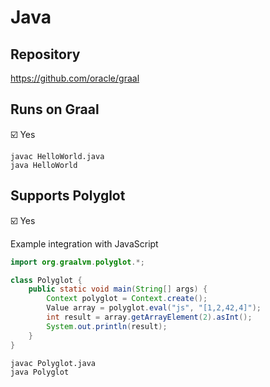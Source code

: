 # Java

## Repository

<https://github.com/oracle/graal>

## Runs on Graal

:ballot_box_with_check: Yes

```shell
javac HelloWorld.java
java HelloWorld
```

## Supports Polyglot

:ballot_box_with_check: Yes

Example integration with JavaScript

```java
import org.graalvm.polyglot.*;

class Polyglot {
    public static void main(String[] args) {
        Context polyglot = Context.create();
        Value array = polyglot.eval("js", "[1,2,42,4]");
        int result = array.getArrayElement(2).asInt();
        System.out.println(result);
    }
}
```

```shell
javac Polyglot.java
java Polyglot
```
